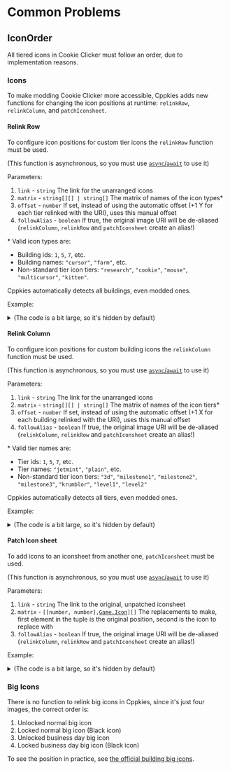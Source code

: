 # Common Problems

## IconOrder

All tiered icons in Cookie Clicker must follow an order, due to implementation reasons.

### Icons

To make modding Cookie Clicker more accessible, Cppkies adds new functions for changing the icon positions at runtime: `relinkRow`, `relinkColumn`, and `patchIconsheet`.

#### Relink Row

To configure icon positions for custom tier icons the `relinkRow` function must be used.

(This function is asynchronous, so you must use [`async`/`await`](https://developer.mozilla.org/en-US/docs/Learn/JavaScript/Asynchronous/Async_await) to use it)

Parameters:

1. `link` - `string` The link for the unarranged icons
2. `matrix` - `string[][] | string[]` The matrix of names of the icon types\*
3. `offset` - `number` If set, instead of using the automatic offset (+1 Y for each tier relinked with the URI), uses this manual offset
4. `followAlias` - `boolean` If true, the original image URI will be de-aliased (`relinkColumn`, `relinkRow` and `patchIconsheet` create an alias!)

\* Valid icon types are:

- Building ids: `1`, `5`, `7`, etc.
- Building names: `"cursor"`, `"farm"`, etc.
- Non-standard tier icon tiers: `"research"`, `"cookie"`, `"mouse"`, `"multicursor"`, `"kitten"`.

Cppkies automatically detects all buildings, even modded ones.

Example:

<details>
  <summary>(The code is a bit large, so it's hidden by default)</summary>

```ts
Cppkies.icons.relinkRow(
	"https://pipe.miroware.io/5fb27f0be6bde66c95ca6ca3/complete2.png",
	[
		[],
		[],
		[
			"cursor",
			"grandma",
			"farm",
			"mine",
			"factory",
			"shipment",
			"alchemy lab",
			"portal",
			"time machine",
			"research",
			"cookie",
			"mouse",
			null,
			"multicursor",
			"antimatter condenser",
			"prism",
			"bank",
			"temple",
			"wizard tower",
			"kitten",
			"chancemaker",
			"fractal engine",
			"javascript console",
			"idleverse",
		],
	]
)
```

</details>

#### Relink Column

To configure icon positions for custom building icons the `relinkColumn` function must be used.

(This function is asynchronous, so you must use [`async`/`await`](https://developer.mozilla.org/en-US/docs/Learn/JavaScript/Asynchronous/Async_await) to use it)

Parameters:

1. `link` - `string` The link for the unarranged icons
2. `matrix` - `string[][] | string[]` The matrix of names of the icon tiers\*
3. `offset` - `number` If set, instead of using the automatic offset (+1 X for each building relinked with the URI), uses this manual offset
4. `followAlias` - `boolean` If true, the original image URI will be de-aliased (`relinkColumn`, `relinkRow` and `patchIconsheet` create an alias!)

\* Valid tier names are:

- Tier ids: `1`, `5`, `7`, etc.
- Tier names: `"jetmint"`, `"plain"`, etc.
- Non-standard tier icon tiers: `"3d"`, `"milestone1"`, `"milestone2"`, `"milestone3"`, `"krumblor"`, `"level1"`, `"level2"`

Cppkies automatically detects all tiers, even modded ones.

Example:

<details>
  <summary>(The code is a bit large, so it's hidden by default)</summary>

```ts
Cppkies.icons.relinkColumn(
	"https://raw.githubusercontent.com/Cppkies-Team/examples/master/static/buildingIcons.png",
	[
		[1, 2, 3, 4, 5, 6, 7, 8],
		[9, 10, 11, 12, 13, "fortune", "synergy2", "synergy1"],
		[
			"3d",
			"krumblor",
			"milestone1",
			"milestone2",
			"milestone3",
			"level1",
			"level2",
		],
	]
)
```

</details>

#### Patch Icon sheet

To add icons to an iconsheet from another one, `patchIconsheet` must be used.

(This function is asynchronous, so you must use [`async`/`await`](https://developer.mozilla.org/en-US/docs/Learn/JavaScript/Asynchronous/Async_await) to use it)

Parameters:

1. `link` - `string` The link to the original, unpatched iconsheet
2. `matrix` - `[[number, number],`[`Game.Icon`](./types/Icon.md)`][]` The replacements to make, first element in the tuple is the original position, second is the icon to replace with
3. `followAlias` - `boolean` If true, the original image URI will be de-aliased (`relinkColumn`, `relinkRow` and `patchIconsheet` create an alias!)

Example:

<details>
  <summary>(The code is a bit large, so it's hidden by default)</summary>

```ts
Cppkies.icons.relinkRow(
	// This creates the aura tier icons, the iconsheet doesn't have the in-game cursor building icon
	"https://pipe.miroware.io/5fb27f0be6bde66c95ca6ca3/complete2.png",
	[
		[
			null,
			"grandma",
			"farm",
			"mine",
			"factory",
			"shipment",
			"alchemy lab",
			"portal",
			"time machine",
			"research",
			"cookie",
			"mouse",
			null,
			"multicursor",
			"antimatter condenser",
			"prism",
			"bank",
			"temple",
			"wizard tower",
			"kitten",
			"chancemaker",
			"fractal engine",
			"javascript console",
			"idleverse",
		],
	]
)

// This replaces the most top left icon of the relinked icons with the icon of the "Aura gloves" heavenly upgrade
Cppkies.icons.patchIconsheet(
	"https://pipe.miroware.io/5fb27f0be6bde66c95ca6ca3/complete2.png",
	[[[0, 0], Game.Upgrades["Aura gloves"].icon]]
)
```

</details>

### Big Icons

There is no function to relink big icons in Cppkies, since it's just four images, the correct order is:

1. Unlocked normal big icon
2. Locked normal big icon (Black icon)
3. Unlocked business day big icon
4. Locked business day big icon (Black icon)

To see the position in practice, see [the official building big icons](http://orteil.dashnet.org/cookieclicker/img/buildings.png).
